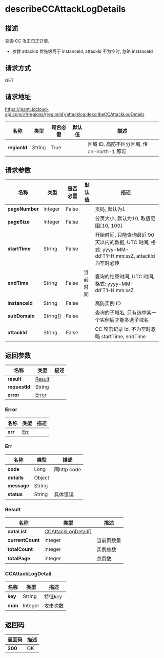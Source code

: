 # describeCCAttackLogDetails


## 描述
查询 CC 攻击日志详情.
- 参数 attackId 优先级高于 instanceId, attackId 不为空时, 忽略 instanceId


## 请求方式
GET

## 请求地址
https://ipanti.jdcloud-api.com/v1/regions/{regionId}/attacklog:describeCCAttackLogDetails

|名称|类型|是否必需|默认值|描述|
|---|---|---|---|---|
|**regionId**|String|True| |区域 ID, 高防不区分区域, 传 cn-north-1 即可|

## 请求参数
|名称|类型|是否必需|默认值|描述|
|---|---|---|---|---|
|**pageNumber**|Integer|False| |页码, 默认为1|
|**pageSize**|Integer|False| |分页大小, 默认为10, 取值范围[10, 100]|
|**startTime**|String|False| |开始时间, 只能查询最近 90 天以内的数据, UTC 时间, 格式: yyyy-MM-dd'T'HH:mm:ssZ, attackId 为空时必传|
|**endTime**|String|False|当前时间|查询的结束时间, UTC 时间, 格式: yyyy-MM-dd'T'HH:mm:ssZ|
|**instanceId**|String|False| |高防实例 ID|
|**subDomain**|String[]|False| |查询的子域名, 只有选中某一个实例后才能多选子域名|
|**attackId**|String|False| |CC 攻击记录 Id, 不为空时忽略 startTime, endTime|


## 返回参数
|名称|类型|描述|
|---|---|---|
|**result**|[Result](describeccattacklogdetails#result)| |
|**requestId**|String| |
|**error**|[Error](describeccattacklogdetails#error)| |

### <div id="error">Error</div>
|名称|类型|描述|
|---|---|---|
|**err**|[Err](describeccattacklogdetails#err)| |
### <div id="err">Err</div>
|名称|类型|描述|
|---|---|---|
|**code**|Long|同http code|
|**details**|Object| |
|**message**|String| |
|**status**|String|具体错误|
### <div id="result">Result</div>
|名称|类型|描述|
|---|---|---|
|**dataList**|[CCAttackLogDetail[]](describeccattacklogdetails#ccattacklogdetail)| |
|**currentCount**|Integer|当前页数量|
|**totalCount**|Integer|实例总数|
|**totalPage**|Integer|总页数|
### <div id="ccattacklogdetail">CCAttackLogDetail</div>
|名称|类型|描述|
|---|---|---|
|**key**|String|特征key|
|**num**|Integer|攻击次数|

## 返回码
|返回码|描述|
|---|---|
|**200**|OK|
